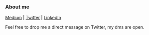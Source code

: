 ### About me

[Medium](https://medium.com/@flut1) | [Twitter](https://twitter.com/flut1) | [LinkedIn](https://www.linkedin.com/in/florisbernard/)

Feel free to drop me a direct message on Twitter, my dms are open. 


